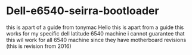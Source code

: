 # Dell-e6540-seirra-bootloader
this is apart of a guide from tonymac
Hello this is apart from a guide
this works for my specific dell latitude 6540 machine
i cannot guarantee that this wil work for all 6540 machine since they have motherboard revisions (this is revision from 2016)
